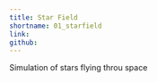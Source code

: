 ```yaml
---
title: Star Field
shortname: 01_starfield
link:
github:
---
```

<script src="../assets/CodingChallenges/CC_StarField/sketch.js"></script>
<script src="../assets/CodingChallenges/CC_StarField/star.js"></script>
Simulation of stars flying throu space
<div id="sketch-holder">
</div>
